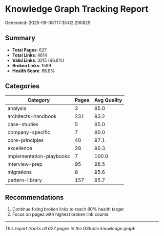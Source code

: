 # Knowledge Graph Tracking Report

Generated: 2025-08-06T17:35:02.290629

## Summary

- **Total Pages**: 627
- **Total Links**: 4814
- **Valid Links**: 3215 (66.8%)
- **Broken Links**: 1599
- **Health Score**: 66.8%

## Categories

| Category | Pages | Avg Quality |
|----------|-------|-------------|
| analysis | 3 | 95.0 |
| architects-handbook | 231 | 93.2 |
| case-studies | 5 | 95.0 |
| company-specific | 7 | 90.0 |
| core-principles | 40 | 97.1 |
| excellence | 28 | 90.3 |
| implementation-playbooks | 7 | 100.0 |
| interview-prep | 95 | 96.5 |
| migrations | 8 | 95.6 |
| pattern-library | 157 | 95.7 |

## Recommendations

1. Continue fixing broken links to reach 80% health target
2. Focus on pages with highest broken link counts

---
*This report tracks all 627 pages in the DStudio knowledge graph*
